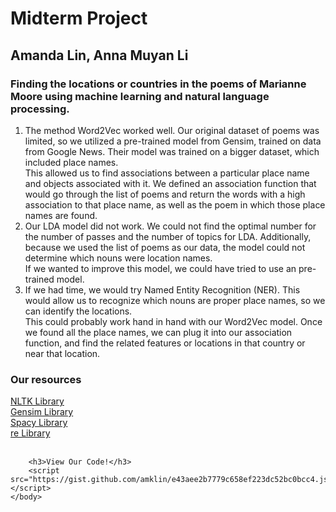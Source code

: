 <html>
    <head>
        <title>Midterm Project DHML</title>
    </head>
    <body>
        <h1>Midterm Project</h1>
        <h2>Amanda Lin, Anna Muyan Li</h2>
        <h3>Finding the locations or countries in the poems of Marianne Moore using machine learning and natural language processing.</h3>
        <p>
            <ol>
                <li>The method Word2Vec worked well. Our original dataset of poems was limited, so we utilized a pre-trained model from Gensim, trained on data from Google News. Their model was trained on a bigger dataset, which included place names. <br>
                    This allowed us to find associations between a particular place name and objects associated with it. We defined an association function that would go through the list of poems and return the words with a high association to that place name, as well as the poem in which those place names are found.<br>
                </li>
            <li>Our LDA model did not work. We could not find the optimal number for the number of passes and the number of topics for LDA. Additionally, because we used the list of poems as our data, the model could not determine which nouns were location names. 
                <br> If we wanted to improve this model, we could have tried to use an pre-trained model.</li>
            <li>If we had time, we would try Named Entity Recognition (NER). This would allow us to recognize which nouns are proper place names, so we can identify the locations. <br>
            This could probably work hand in hand with our Word2Vec model.
            Once we found all the place names, we can plug it into our association function, and find the related features or locations in that country or near that location. </li>
            </ol>
        </p> 
        <h3>Our resources</h3> 
        <a href="https://www.nltk.org/">NLTK Library</a><br>
        <a href="https://radimrehurek.com/gensim/">Gensim Library</a><br>
        <a href="https://spacy.io/">Spacy Library</a><br>
        <a href="https://docs.python.org/3/library/re.html">re Library</a>
        <br><br>

        <h3>View Our Code!</h3>
        <script src="https://gist.github.com/amklin/e43aee2b7779c658ef223dc52bc0bcc4.js"></script>
    </body>
</html>
